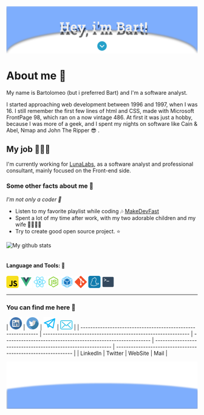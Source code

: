 <img src="images/me_open.png" alt="Hero image">

# About me 👔

My name is Bartolomeo (but i preferred Bart) and I'm a software analyst.

I started approaching web development between 1996 and 1997, when I was 16. I still remember the first few lines of html and CSS,
made with Microsoft FrontPage 98, which ran on a now vintage 486. At first it was just a hobby, because I was more of a geek, and
I spent my nights on software like Cain & Abel, Nmap and John The Ripper  :sunglasses: .

## My job 👩🏻‍💻

I'm currently working for [LunaLabs](https://www.lunalabs.it/), as a software analyst and professional consultant, mainly focused on the Front-end side.

### Some other facts about me 🚀

<p><i>I'm not only a coder 🤙</i><p>

- Listen to my favorite playlist while coding 🎶 [MakeDevFast](https://www.youtube.com/playlist?list=PLVzbkkMnVAXavcvTn_7yRydaDeXkZdf4X)
- Spent a lot of my time after work, with my two adorable children and my wife 👨‍👩‍👦‍👦
- Try to create good open source project. ⭐️

![My github stats](https://github-readme-stats.vercel.app/api?username=barthachijuu&show_icons=true&theme=tokyonight&include_all_commits=true)
<br><br>

#### Language and Tools: 🔨

<code><img height="32" src="images/javascript.png"></code>
<code><img height="32" src="images/vue.png"></code>
<code><img height="32" src="images/react.png"></code>
<code><img height="32" src="images/node.png"></code>
<code><img height="32" src="images/webpack.png"></code>
<code><img height="32" src="images/git.png"></code>
<code><img height="32" src="images/yarn.png"></code>
<code><img height="32" src="images/terminal.svg"></code>

<hr />

### You can find me here 💌

| [<img width="32px" src="images/linkedin.svg" />](https://www.linkedin.com/in/bartoloamico/) | [<img width="32px" src="images/twitter.svg" />](https://www.twitter.com/barthachijuu/) | [<img width="32px" src="images/web.svg" />](https://barthachijuu.dev/) | [<img width="32px" src="images/mail.svg" />](mailto:me@barthachijuu.dev) |
| ------------------------------------------------------------ | ------------------------------------------------------------ | ------------------------------------------------------------ | ------------------------------------------------------------ | ------------------------------------------------------------ |
| LinkedIn                                                     | Twitter                                                      | WebSite                                                      | Mail                                                         |

<img src="images/me_close.png" alt="Hero image">
